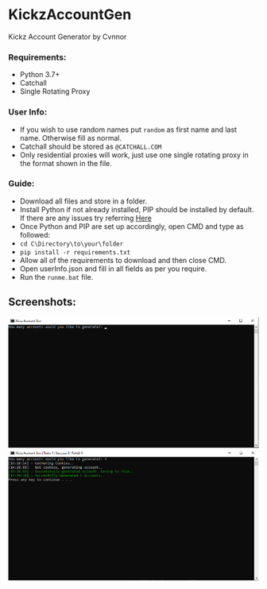 # KickzAccountGen
Kickz Account Generator by Cvnnor

### Requirements:
- Python 3.7+
- Catchall
- Single Rotating Proxy

### User Info:
- If you wish to use random names put `random` as first name and last name. Otherwise fill as normal.
- Catchall should be stored as `@CATCHALL.COM`
- Only residential proxies will work, just use one single rotating proxy in the format shown in the file.

### Guide:
- Download all files and store in a folder.
- Install Python if not already installed, PIP should be installed by default. If there are any issues try referring [Here](https://stackoverflow.com/a/69592264)
- Once Python and PIP are set up accordingly, open CMD and type as followed:
- `cd C\Directory\to\your\folder`
- `pip install -r requirements.txt`
- Allow all of the requirements to download and then close CMD.
- Open userInfo.json and fill in all fields as per you require.
- Run the `runme.bat` file.

## Screenshots:
![](https://raw.githubusercontent.com/Cvnnor/KickzAccountGen/504152ad794d5310eea25df2a61179ffbed3449e/Screenshots/1.png?token=ADM4YMBM6UXZRWXPTBX77YDBYSEI6)
![](https://raw.githubusercontent.com/Cvnnor/KickzAccountGen/504152ad794d5310eea25df2a61179ffbed3449e/Screenshots/2.png?token=ADM4YMDVOJDWDYNF66ZREFTBYSEJW)
